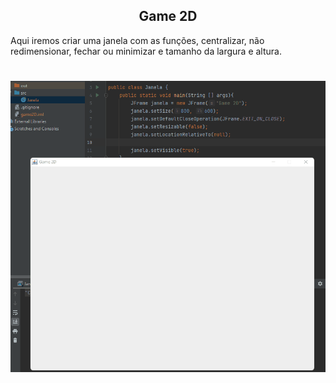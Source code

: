 <h2 align="center">
Game 2D
</h2>

<p>
Aqui iremos criar uma janela com as funções, centralizar, não redimensionar, fechar ou minimizar e
tamanho da largura e altura.
</p>

<h1 align="center">
<img src="img/janela.gif">
</h1>


